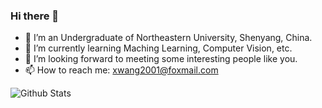 ### Hi there 👋


- 🔭 I’m an Undergraduate of Northeastern University, Shenyang, China.
- 🌱 I’m currently learning Maching Learning, Computer Vision, etc.
- 👯 I’m looking forward to meeting some interesting people like you.
- 📫 How to reach me: xwang2001@foxmail.com

![Github Stats](https://github-readme-stats.vercel.app/api?username=NearlyHeadlessJack&show_icons=true)

